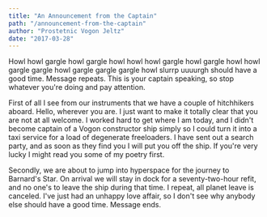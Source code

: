 ```yaml
---
title: "An Announcement from the Captain"
path: "/announcement-from-the-captain"
author: "Prostetnic Vogon Jeltz"
date: "2017-03-28"
---
```

Howl howl gargle howl gargle howl howl howl gargle howl gargle howl howl gargle gargle howl gargle gargle gargle howl slurrp uuuurgh should have a good time. Message repeats. This is your captain speaking, so stop whatever you're doing and pay attention.

First of all I see from our instruments that we have a couple of hitchhikers aboard. Hello, wherever you are. I just want to make it totally clear that you are not at all welcome. I worked hard to get where I am today, and I didn't become captain of a Vogon constructor ship simply so I could turn it into a taxi service for a load of degenerate freeloaders. I have sent out a search party, and as soon as they find you I will put you off the ship. If you're very lucky I might read you some of my poetry first.

Secondly, we are about to jump into hyperspace for the journey to Barnard's Star. On arrival we will stay in dock for a seventy-two-hour refit, and no one's to leave the ship during that time. I repeat, all planet leave is canceled. I've just had an unhappy love affair, so I don't see why anybody else should have a good time. Message ends.
